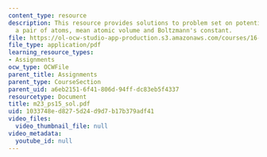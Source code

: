 ```yaml
---
content_type: resource
description: This resource provides solutions to problem set on potential energy of
  a pair of atoms, mean atomic volume and Boltzmann's constant.
file: https://ol-ocw-studio-app-production.s3.amazonaws.com/courses/16-01-unified-engineering-i-ii-iii-iv-fall-2005-spring-2006/1033748ed8275d24d9d7b17b379adf41_m23_ps15_sol.pdf
file_type: application/pdf
learning_resource_types:
- Assignments
ocw_type: OCWFile
parent_title: Assignments
parent_type: CourseSection
parent_uid: a6eb2151-6f41-806d-94ff-dc83eb5f4337
resourcetype: Document
title: m23_ps15_sol.pdf
uid: 1033748e-d827-5d24-d9d7-b17b379adf41
video_files:
  video_thumbnail_file: null
video_metadata:
  youtube_id: null
---
```

